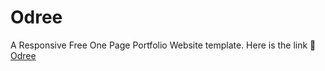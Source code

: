 # Odree
A Responsive Free One Page Portfolio Website template.
Here is the link 🔗 [Odree](https://ashakodree.github.io/Odree/)




